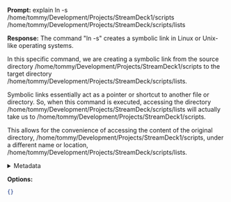 **Prompt:**
explain ln -s /home/tommy/Development/Projects/StreamDeck1/scripts /home/tommy/Development/Projects/StreamDeck/scripts/lists

**Response:**
The command "ln -s" creates a symbolic link in Linux or Unix-like operating systems. 

In this specific command, we are creating a symbolic link from the source directory /home/tommy/Development/Projects/StreamDeck1/scripts to the target directory /home/tommy/Development/Projects/StreamDeck/scripts/lists.

Symbolic links essentially act as a pointer or shortcut to another file or directory. So, when this command is executed, accessing the directory /home/tommy/Development/Projects/StreamDeck/scripts/lists will actually take us to /home/tommy/Development/Projects/StreamDeck1/scripts.

This allows for the convenience of accessing the content of the original directory, /home/tommy/Development/Projects/StreamDeck1/scripts, under a different name or location, /home/tommy/Development/Projects/StreamDeck/scripts/lists.

<details><summary>Metadata</summary>

- Duration: 6868 ms
- Datetime: 2023-08-17T10:01:22.435816
- Model: gpt-3.5-turbo-0613

</details>

**Options:**
```json
{}
```

